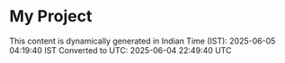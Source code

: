 # My Project

This content is dynamically generated in Indian Time (IST): 2025-06-05 04:19:40 IST
Converted to UTC: 2025-06-04 22:49:40 UTC
